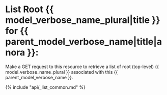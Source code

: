 # List Root {{ model_verbose_name_plural|title }} for {{ parent_model_verbose_name|title|anora }}:

Make a GET request to this resource to retrieve a list of root (top-level)
{{ model_verbose_name_plural }} associated with this
{{ parent_model_verbose_name }}.

{% include "api/_list_common.md" %}
